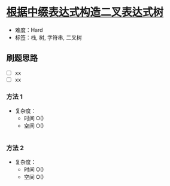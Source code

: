 # [根据中缀表达式构造二叉表达式树](https://leetcode-cn.com/problems/build-binary-expression-tree-from-infix-expression/)

- 难度：Hard
- 标签：栈, 树, 字符串, 二叉树

## 刷题思路

- [ ] xx
- [ ] xx

### 方法 1

- 复杂度：
    - 时间 O()
    - 空间 O()

``` js

```

### 方法 2

- 复杂度：
    - 时间 O()
    - 空间 O()

``` js

```
